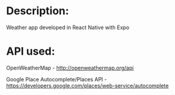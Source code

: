 # Description:

Weather app developed in React Native with Expo

# API used:

OpenWeatherMap - http://openweathermap.org/api

Google Place Autocomplete/Places API - https://developers.google.com/places/web-service/autocomplete

